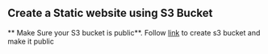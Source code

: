 ## Create a Static website using S3 Bucket

** Make Sure your S3 bucket is public**. Follow [link](https://github.com/FatemaZahra/cloud_computing/blob/main/S3bucket.md) to create s3 bucket and make it public
